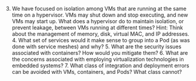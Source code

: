 3. We have focused on isolation among VMs that are running at the same time on a hypervisor. VMs may shut down and stop executing, and new VMs may start up. What does a hypervisor do to maintain isolation, or prevent leakage, between VMs running at different times? Hint: Think about the management of memory, disk, virtual MAC, and IP addresses. 4. What set of services would it make sense to group into a Pod (as was done with service meshes) and why? 5. What are the security issues associated with containers? How would you mitigate them? 6. What are the concerns associated with employing virtualization technologies in embedded systems? 7. What class of integration and deployment errors can be avoided with VMs, containers, and Pods? What class cannot?